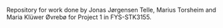 Repository for work done by Jonas Jørgensen Telle, Marius Torsheim and Maria Klüwer Øvrebø for Project 1 in FYS-STK3155.
